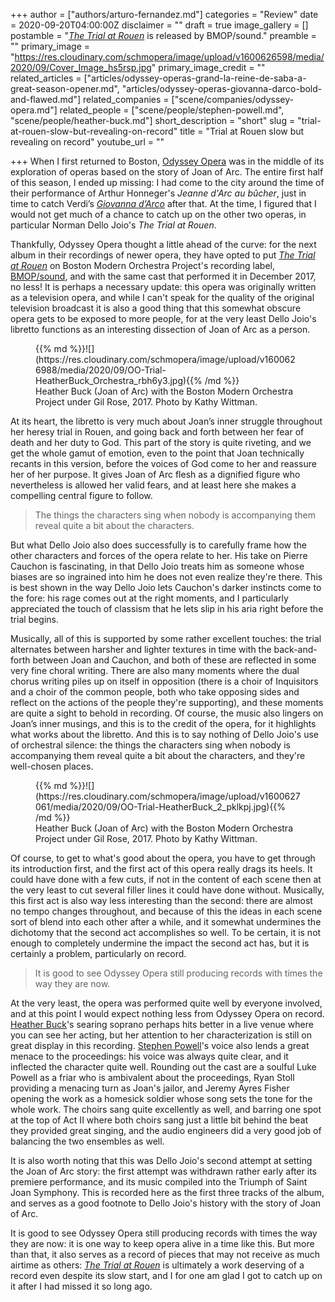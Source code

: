 +++
author = ["authors/arturo-fernandez.md"]
categories = "Review"
date = 2020-09-20T04:00:00Z
disclaimer = ""
draft = true
image_gallery = []
postamble = "[_The Trial at Rouen_](http://www.bmop.org/audio-recordings/norman-dello-joio-trial-rouen) is released by BMOP/sound."
preamble = ""
primary_image = "https://res.cloudinary.com/schmopera/image/upload/v1600626598/media/2020/09/Cover_Image_hs5rsp.jpg"
primary_image_credit = ""
related_articles = ["articles/odyssey-operas-grand-la-reine-de-saba-a-great-season-opener.md", "articles/odyssey-operas-giovanna-darco-bold-and-flawed.md"]
related_companies = ["scene/companies/odyssey-opera.md"]
related_people = ["scene/people/stephen-powell.md", "scene/people/heather-buck.md"]
short_description = "short"
slug = "trial-at-rouen-slow-but-revealing-on-record"
title = "Trial at Rouen slow but revealing on record"
youtube_url = ""

+++
When I first returned to Boston, [Odyssey Opera](/scene/companies/odyssey-opera/) was in the middle of its exploration of operas based on the story of Joan of Arc. The entire first half of this season, I ended up missing: I had come to the city around the time of their performance of Arthur Honneger's _Jeanne d'Arc au bûcher_, just in time to catch Verdi’s [_Giovanna d’Arco_](/odyssey-operas-giovanna-darco-bold-and-flawed/) after that. At the time, I figured that I would not get much of a chance to catch up on the other two operas, in particular Norman Dello Joio's _The Trial at Rouen_.

Thankfully, Odyssey Opera thought a little ahead of the curve: for the next album in their recordings of newer opera, they have opted to put [_The Trial at Rouen_](http://www.bmop.org/audio-recordings/norman-dello-joio-trial-rouen) on Boston Modern Orchestra Project's recording label, [BMOP/sound](http://www.bmop.org/audio-recordings/norman-dello-joio-trial-rouen), and with the same cast that performed it in December 2017, no less! It is perhaps a necessary update: this opera was originally written as a television opera, and while I can't speak for the quality of the original television broadcast it is also a good thing that this somewhat obscure opera gets to be exposed to more people, for at the very least Dello Joio's libretto functions as an interesting dissection of Joan of Arc as a person.

<figure data-type="image">{{% md %}}![](https://res.cloudinary.com/schmopera/image/upload/v1600626988/media/2020/09/OO-Trial-HeatherBuck_Orchestra_rbh6y3.jpg){{% /md %}}

<figcaption>Heather Buck (Joan of Arc) with the Boston Modern Orchestra Project under Gil Rose, 2017. Photo by Kathy Wittman.</figcaption>

</figure>

At its heart, the libretto is very much about Joan’s inner struggle throughout her heresy trial in Rouen, and going back and forth between her fear of death and her duty to God. This part of the story is quite riveting, and we get the whole gamut of emotion, even to the point that Joan technically recants in this version, before the voices of God come to her and reassure her of her purpose. It gives Joan of Arc flesh as a dignified figure who nevertheless is allowed her valid fears, and at least here she makes a compelling central figure to follow.

> The things the characters sing when nobody is accompanying them reveal quite a bit about the characters.

But what Dello Joio also does successfully is to carefully frame how the other characters and forces of the opera relate to her. His take on Pierre Cauchon is fascinating, in that Dello Joio treats him as someone whose biases are so ingrained into him he does not even realize they're there. This is best shown in the way Dello Joio lets Cauchon's darker instincts come to the fore: his rage comes out at the right moments, and I particularly appreciated the touch of classism that he lets slip in his aria right before the trial begins.

Musically, all of this is supported by some rather excellent touches: the trial alternates between harsher and lighter textures in time with the back-and-forth between Joan and Cauchon, and both of these are reflected in some very fine choral writing. There are also many moments where the dual chorus writing piles up on itself in opposition (there is a choir of Inquisitors and a choir of the common people, both who take opposing sides and reflect on the actions of the people they're supporting), and these moments are quite a sight to behold in recording. Of course, the music also lingers on Joan’s inner musings, and this is to the credit of the opera, for it highlights what works about the libretto. And this is to say nothing of Dello Joio's use of orchestral silence: the things the characters sing when nobody is accompanying them reveal quite a bit about the characters, and they're well-chosen places.

<figure data-type="image">{{% md %}}![](https://res.cloudinary.com/schmopera/image/upload/v1600627061/media/2020/09/OO-Trial-HeatherBuck_2_pklkpj.jpg){{% /md %}}

<figcaption>Heather Buck (Joan of Arc) with the Boston Modern Orchestra Project under Gil Rose, 2017. Photo by Kathy Wittman.</figcaption>

</figure>

Of course, to get to what's good about the opera, you have to get through its introduction first, and the first act of this opera really drags its heels. It could have done with a few cuts, if not in the content of each scene then at the very least to cut several filler lines it could have done without. Musically, this first act is also way less interesting than the second: there are almost no tempo changes throughout, and because of this the ideas in each scene sort of blend into each other after a while, and it somewhat undermines the dichotomy that the second act accomplishes so well. To be certain, it is not enough to completely undermine the impact the second act has, but it is certainly a problem, particularly on record.

> It is good to see Odyssey Opera still producing records with times the way they are now.

At the very least, the opera was performed quite well by everyone involved, and at this point I would expect nothing less from Odyssey Opera on record. [Heather Buck](/scene/people/heather-buck/)'s searing soprano perhaps hits better in a live venue where you can see her acting, but her attention to her characterization is still on great display in this recording. [Stephen Powell](/talking-with-singers-stephen-powell/)'s voice also lends a great menace to the proceedings: his voice was always quite clear, and it inflected the character quite well. Rounding out the cast are a soulful Luke Powell as a friar who is ambivalent about the proceedings, Ryan Stoll providing a menacing turn as Joan's jailor, and Jeremy Ayres Fisher opening the work as a homesick soldier whose song sets the tone for the whole work. The choirs sang quite excellently as well, and barring one spot at the top of Act II where both choirs sang just a little bit behind the beat they provided great singing, and the audio engineers did a very good job of balancing the two ensembles as well.

It is also worth noting that this was Dello Joio's second attempt at setting the Joan of Arc story: the first attempt was withdrawn rather early after its premiere performance, and its music compiled into the Triumph of Saint Joan Symphony. This is recorded here as the first three tracks of the album, and serves as a good footnote to Dello Joio's history with the story of Joan of Arc.

It is good to see Odyssey Opera still producing records with times the way they are now: it is one way to keep opera alive in a time like this. But more than that, it also serves as a record of pieces that may not receive as much airtime as others: [_The Trial at Rouen_](http://www.bmop.org/audio-recordings/norman-dello-joio-trial-rouen) is ultimately a work deserving of a record even despite its slow start, and I for one am glad I got to catch up on it after I had missed it so long ago.